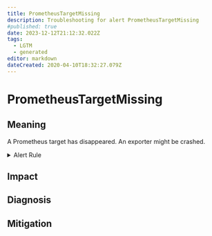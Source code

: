 ```yaml
---
title: PrometheusTargetMissing
description: Troubleshooting for alert PrometheusTargetMissing
#published: true
date: 2023-12-12T21:12:32.022Z
tags: 
  - LGTM
  - generated
editor: markdown
dateCreated: 2020-04-10T18:32:27.079Z
---
```


# PrometheusTargetMissing

## Meaning
[//]: # "Short paragraph that explains what the alert means"
A Prometheus target has disappeared. An exporter might be crashed.

<details>
  <summary>Alert Rule</summary>

{{% rule "prometheus-self-monitoring/prometheus-self-monitoring-internal.yml" "PrometheusTargetMissing" %}}

{{% comment %}}

```yaml
alert: PrometheusTargetMissing
expr: up == 0
for: 0m
labels:
    severity: critical
annotations:
    summary: Prometheus target missing (instance {{ $labels.instance }})
    description: |-
        A Prometheus target has disappeared. An exporter might be crashed.
          VALUE = {{ $value }}
          LABELS = {{ $labels }}
    runbook: https://github.com/srerun/prometheus-alerts/blob/main/content/runbooks/prometheus-self-monitoring-internal/PrometheusTargetMissing.md

```

{{% /comment %}}

</details>


## Impact
[//]: # "What could / will happen if the alert is not addressed"



## Diagnosis
[//]: # "Steps to take to identify the cause of the problem"



## Mitigation
[//]: # "The steps necessary to resolve the alert"
